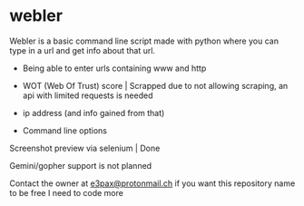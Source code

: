 # webler
Webler is a basic command line script made with python where you can type in a url and get info about that url.

- Being able to enter urls containing www and http

- WOT (Web Of Trust) score | Scrapped due to not allowing scraping, an api with limited requests is needed

- ip address (and info gained from that)


- Command line options

Screenshot preview via selenium | Done

Gemini/gopher support is not planned

Contact the owner at e3pax@protonmail.ch if you want this repository name to be free
I need to code more
